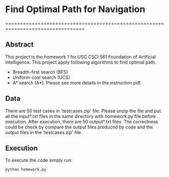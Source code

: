 # Find Optimal Path for Navigation
=================================================================================

## Abstract
This project is the homework 1 for USC CSCI 561 Foundation of Artificial Intelligence.
This project apply following algorithms to find optimal path.
- Breadth-first search (BFS)
- Uniform-cost search (UCS)
- A* search (A*).
Please see more details in the instruction.pdf.

## Data
There are 50 test cases in 'testcases.zip' file. Please unzip the file and put all the input*.txt files
in the same directory with homework.py file before execution. After execution, there are 50 output*.txt files. The correctness could be check by compare the output files produced by code and the output files in the 'testcases.zip' file.

## Execution
To execute the code simply run:
```console
python homework.py
```
